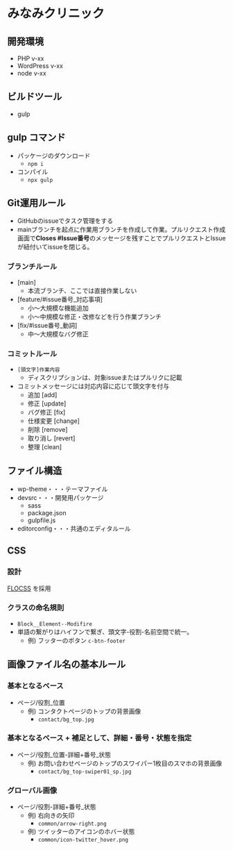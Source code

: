 # みなみクリニック

## 開発環境
- PHP v-xx
- WordPress v-xx
- node v-xx

## ビルドツール
- gulp

## gulp コマンド
- パッケージのダウンロード
  - `npm i`
- コンパイル
  - `npx gulp`

## Git運用ルール
- GitHubのissueでタスク管理をする
- mainブランチを起点に作業用ブランチを作成して作業。プルリクエスト作成画面で**Closes #Issue番号**のメッセージを残すことでプルリクエストとIssueが紐付いてissueを閉じる。
### ブランチルール
  - [main]
      - 本流ブランチ、ここでは直接作業しない
  - [feature/#issue番号_対応事項]
      - 小〜大規模な機能追加
      - 小〜中規模な修正・改修などを行う作業ブランチ
  - [fix/#issue番号_動詞]
      - 中〜大規模なバグ修正
### コミットルール
- `[頭文字]作業内容`
  - ディスクリプションは、対象issueまたはプルリクに記載
- コミットメッセージには対応内容に応じて頭文字を付与
    - 追加 [add]
    - 修正 [update]
    - バグ修正 [fix]
    - 仕様変更 [change]
    - 削除 [remove]
    - 取り消し [revert]
    - 整理 [clean]

## ファイル構造
- wp-theme・・・テーマファイル
- devsrc・・・開発用パッケージ
  - sass
  - package.json
  - gulpfile.js
- editorconfig・・・共通のエディタルール

## CSS
### 設計
[FLOCSS](https://github.com/hiloki/flocss "FLOCSS") を採用
### クラスの命名規則
- `Block__Element--Modifire`
- 単語の繋がりはハイフンで繋ぎ、頭文字-役割-名前空間で統一。
  - 例) フッターのボタン `c-btn-footer`


## 画像ファイル名の基本ルール
### 基本となるベース
  - ページ/役割_位置
    - 例) コンタクトページのトップの背景画像
      - `contact/bg_top.jpg`
### 基本となるベース + 補足として、詳細・番号・状態を指定
  - ページ/役割_位置-詳細+番号_状態
    - 例) お問い合わせページのトップのスワイパー1枚目のスマホの背景画像
      - `contact/bg_top-swiper01_sp.jpg`
### グローバル画像
  - ページ/役割-詳細+番号_状態
    - 例) 右向きの矢印
      - `common/arrow-right.png　`
    - 例) ツイッターのアイコンのホバー状態
      - `common/icon-twitter_hover.png`
